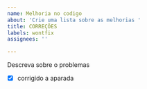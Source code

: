 ```yaml
---
name: Melhoria no codigo
about: 'Crie uma lista sobre as melhorias '
title: CORREÇÕES
labels: wontfix
assignees: ''

---
```


Descreva sobre o problemas
-[x] corrigido a aparada
